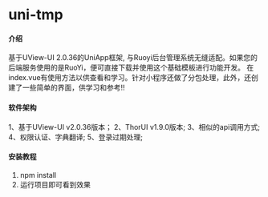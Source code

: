 # uni-tmp

#### 介绍

基于UView-UI 2.0.36的UniApp框架, 与Ruoyi后台管理系统无缝适配。如果您的后端服务使用的是RuoYi，便可直接下载并使用这个基础模板进行功能开发。
在index.vue有使用方法以供查看和学习。针对小程序还做了分包处理，此外，还创建了一些简单的界面，供学习和参考!!

#### 软件架构
1、基于UView-UI v2.0.36版本；
2、ThorUI v1.9.0版本;
3、相似的api调用方式;
4、权限认证、字典翻译;
5、登录过期处理;

#### 安装教程

1.  npm install
2.  运行项目即可看到效果

